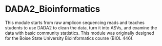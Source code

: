 # DADA2_Bioinformatics
This module starts from raw amplicon sequencing reads and teaches students to use DADA2 to clean the data, turn it into ASVs, and examine the data with basic community statistics. This module was originally designed for the Boise State University Bioinformatics course (BIOL 446).
